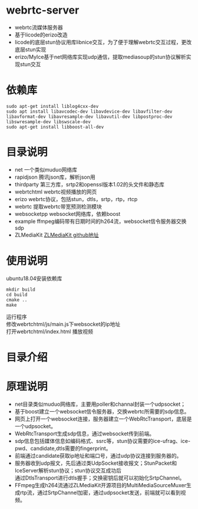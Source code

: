 # webrtc-server
* webrtc流媒体服务器  
* 基于licode的erizo改造  
* licode的底层stun协议用库libnice交互，为了便于理解webrtc交互过程，更改底层stun实现  
* erizo/MyIce基于net网络库实现udp通信，提取mediasoup的stun协议解析实现stun交互  
# 依赖库
```  
sudo apt-get install liblog4cxx-dev  
sudo apt install libavcodec-dev libavdevice-dev libavfilter-dev libavformat-dev libavresample-dev libavutil-dev libpostproc-dev   libswresample-dev libswscale-dev  
sudo apt-get install libboost-all-dev  
```  

# 目录说明
* net  一个类似muduo网络库  
* rapidjson 腾讯json库，解析json用  
* thirdparty 第三方库，srtp2和openssl版本1.02的头文件和静态库  
* webrtchtml webrtc视频播放的网页 
* erizo webrtc协议，包括stun，dtls，srtp，rtp，rtcp  
* webrtc 提取webrtc带宽预测检测模块   
* websocketpp websocket网络库，依赖boost  
* example ffmpeg编码带有日期时间的h264流，websocket信令服务器交换sdp  
* ZLMediaKit [ZLMediaKit github地址](https://github.com/xiongziliang/ZLMediaKit "ZLMediaKit")  
# 使用说明
ubuntu18.04安装依赖库  
```  
mkdir build  
cd build   
cmake ..  
make  
```  
运行程序   
修改webrtchtml/js/main.js下websocket的ip地址   
打开webrtchtml/index.html 播放视频 

# 目录介绍

# 原理说明
* net目录类似muduo网络库，主要用poller和channal封装一个udpsocket；  
* 基于boost建立一个websocket信令服务器，交换webrtc所需要的sdp信息。  
* 网页上打开一个websocket连接，服务器建立一个WebRtcTransport，底层是一个udpsocket。  
* WebRtcTransport生成sdp信息，通过websocket传到前端。    
* sdp信息包括媒体信息如编码格式、ssrc等，stun协议需要的ice-ufrag、ice-pwd、candidate,dtls需要的fingerprint。  
* 前端通过candidate获取ip地址和端口号，通过udp协议连接到服务器的。  
* 服务器收到udp报文，先后通过类UdpSocket接收报文；StunPacket和IceServer解析stun协议；stun协议交互成功后  
通过DtlsTransport进行dtls握手；交换密钥后就可以初始化SrtpChannel。  
* FFmpeg生成h264流通过ZLMediaKit开源项目的MultiMediaSourceMuxer生成rtp流，通过SrtpChannel加密，通过udpsocket发送，前端就可以看到视频。  

